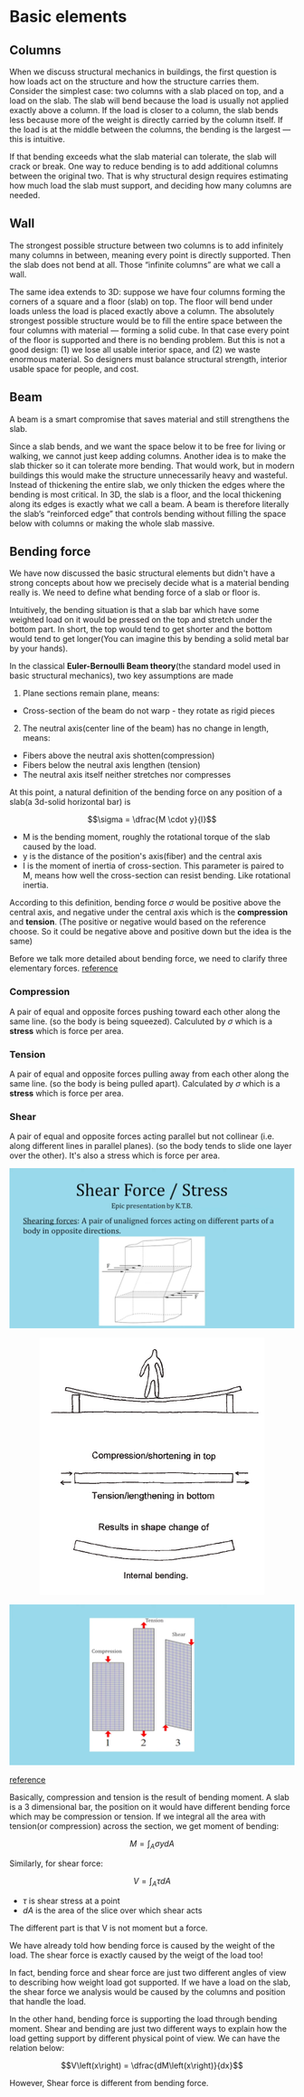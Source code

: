 # Basic elements

## Columns
When we discuss structural mechanics in buildings, the first question is how loads act on the structure and how the structure carries them. Consider the simplest case: two columns with a slab placed on top, and a load on the slab. The slab will bend because the load is usually not applied exactly above a column. If the load is closer to a column, the slab bends less because more of the weight is directly carried by the column itself. If the load is at the middle between the columns, the bending is the largest — this is intuitive.

If that bending exceeds what the slab material can tolerate, the slab will crack or break. One way to reduce bending is to add additional columns between the original two. That is why structural design requires estimating how much load the slab must support, and deciding how many columns are needed.

## Wall
The strongest possible structure between two columns is to add infinitely many columns in between, meaning every point is directly supported. Then the slab does not bend at all. Those “infinite columns” are what we call a wall.

The same idea extends to 3D: suppose we have four columns forming the corners of a square and a floor (slab) on top. The floor will bend under loads unless the load is placed exactly above a column. The absolutely strongest possible structure would be to fill the entire space between the four columns with material — forming a solid cube. In that case every point of the floor is supported and there is no bending problem. But this is not a good design: (1) we lose all usable interior space, and (2) we waste enormous material. So designers must balance structural strength, interior usable space for people, and cost.

## Beam
A beam is a smart compromise that saves material and still strengthens the slab.

Since a slab bends, and we want the space below it to be free for living or walking, we cannot just keep adding columns. Another idea is to make the slab thicker so it can tolerate more bending. That would work, but in modern buildings this would make the structure unnecessarily heavy and wasteful. Instead of thickening the entire slab, we only thicken the edges where the bending is most critical. In 3D, the slab is a floor, and the local thickening along its edges is exactly what we call a beam. A beam is therefore literally the slab’s “reinforced edge” that controls bending without filling the space below with columns or making the whole slab massive.

## Bending force
We have now discussed the basic structural elements but didn't have a strong concepts about how we precisely decide what is a material bending really is. We need to define what bending force of a slab or floor is.

Intuitively, the bending situation is that a slab bar which have some weighted load on it would be pressed on the top and stretch under the bottom part. In short, the top would tend to get shorter and the bottom would tend to get longer(You can imagine this by bending a solid metal bar by your hands).

In the classical **Euler-Bernoulli Beam theory**(the standard model used in basic structural mechanics), two key assumptions are made
1. Plane sections remain plane, means: 
 - Cross-section of the beam do not warp - they rotate as rigid pieces
2. The neutral axis(center line of the beam) has no change in length, means:
 - Fibers above the neutral axis shotten(compression)
 - Fibers below the neutral axis lengthen (tension)
 - The neutral axis itself neither stretches nor compresses

At this point, a natural definition of the bending force on any position of a slab(a 3d-solid horizontal bar) is 
```math
\sigma = \dfrac{M \cdot y}{I}
```
 - M is the bending moment, roughly the rotational torque of the slab caused by the load.
 - y is the distance of the position's axis(fiber) and the central axis
 - I is the moment of inertia of cross-section. This parameter is paired to M, means how well the cross-section can resist bending. Like rotational inertia.

According to this definition, bending force $\sigma$ would be positive above the central axis, and negative under the central axis which is the **compression** and **tension**. (The positive or negative would based on the reference choose. So it could be negative above and positive down but the idea is the same)

Before we talk more detailed about bending force, we need to clarify three elementary forces.
[reference](https://mechanicalc.com/reference/beam-analysis)

### Compression
A pair of equal and opposite forces pushing toward each other along the same line. (so the body is being squeezed). Calculuted by $\sigma$ which is a **stress** which is force per area.
### Tension
A pair of equal and opposite forces pulling away from each other along the same line. (so the body is being pulled apart). Calculated by $\sigma$ which is a **stress** which is force per area.
### Shear
A pair of equal and opposite forces acting parallel but not collinear (i.e. along different lines in parallel planes). (so the body tends to slide one layer over the other). It's also a stress which is force per area.

<p align="center">
  <img src="./images/structuralMechanics_figure_1.png"/>
</p>

<p align="center">
  <img src="./images/structuralMechanics_figure_2.jpg"/>
</p>

<p align="center">
  <img src="./images/structuralMechanics_figure_3.png"/>
</p>

[reference](https://www.youtube.com/watch?v=CVno4aJjMuc)

Basically, compression and tension is the result of bending moment. A slab is a 3 dimensional bar, the position on it would have different bending force which may be compression or tension. If we integral all the area with tension(or compression) across the section, we get moment of bending:
```math
M = \int_A{\sigma y dA}
```
Similarly, for shear force:
```math
V = \int_A{\tau dA}
```
 - $\tau$ is shear stress at a point
 - $dA$ is the area of the slice over which shear acts

The different part is that V is not moment but a force.

We have already told how bending force is caused by the weight of the load. The shear force is exactly caused by the weigt of the load too! 

In fact, bending force and shear force are just two different angles of view to describing how weight load got supported. If we have a load on the slab, the shear force we analysis would be caused by the columns and position that handle the load.

In the other hand, bending force is supporting the load through bending moment. Shear and bending are just two different ways to explain how the load getting support by different physical point of view. We can have the relation below:
```math
V\left(x\right) = \dfrac{dM\left(x\right)}{dx}
```

However, Shear force is different from bending force.
